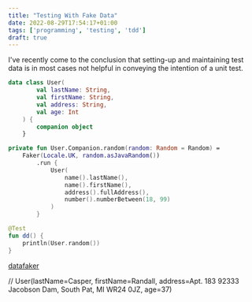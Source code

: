 ```yaml
---
title: "Testing With Fake Data"
date: 2022-08-29T17:54:17+01:00
tags: ['programming', 'testing', 'tdd']
draft: true
---
```


I've recently come to the conclusion that setting-up and maintaining test data is in most cases not helpful in conveying the intention of a unit test.

```kotlin
data class User(
        val lastName: String,
        val firstName: String,
        val address: String,
        val age: Int
    ) {
        companion object
    }

private fun User.Companion.random(random: Random = Random) =
    Faker(Locale.UK, random.asJavaRandom())
        .run {
            User(
                name().lastName(),
                name().firstName(),
                address().fullAddress(),
                number().numberBetween(18, 99)
            )
        }

@Test
fun dd() {
    println(User.random())
}
```

[datafaker](https://github.com/datafaker-net/datafaker/)

// User(lastName=Casper, firstName=Randall, address=Apt. 183 92333 Jacobson Dam, South Pat, MI WR24 0JZ, age=37)